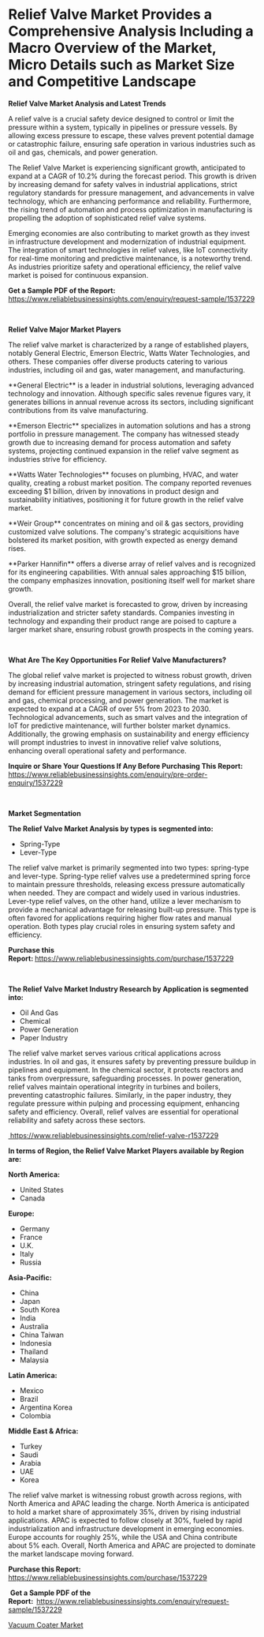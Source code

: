 <p><h1>Relief Valve Market Provides a Comprehensive Analysis Including a Macro Overview of the Market, Micro Details such as Market Size and Competitive Landscape</h1></p><p><strong>Relief Valve Market Analysis and Latest Trends</strong></p>
<p><p>A relief valve is a crucial safety device designed to control or limit the pressure within a system, typically in pipelines or pressure vessels. By allowing excess pressure to escape, these valves prevent potential damage or catastrophic failure, ensuring safe operation in various industries such as oil and gas, chemicals, and power generation.</p><p>The Relief Valve Market is experiencing significant growth, anticipated to expand at a CAGR of 10.2% during the forecast period. This growth is driven by increasing demand for safety valves in industrial applications, strict regulatory standards for pressure management, and advancements in valve technology, which are enhancing performance and reliability. Furthermore, the rising trend of automation and process optimization in manufacturing is propelling the adoption of sophisticated relief valve systems.</p><p>Emerging economies are also contributing to market growth as they invest in infrastructure development and modernization of industrial equipment. The integration of smart technologies in relief valves, like IoT connectivity for real-time monitoring and predictive maintenance, is a noteworthy trend. As industries prioritize safety and operational efficiency, the relief valve market is poised for continuous expansion.</p></p>
<p><strong>Get a Sample PDF of the Report:&nbsp;</strong> <a href="https://www.reliablebusinessinsights.com/enquiry/request-sample/1537229?utm_campaign=2317&utm_medium=2&utm_source=Github&utm_content=ia&utm_term=23022025&utm_id=relief-valve">https://www.reliablebusinessinsights.com/enquiry/request-sample/1537229</a></p>
<p>&nbsp;</p>
<p><strong>Relief Valve Major Market Players</strong></p>
<p><p>The relief valve market is characterized by a range of established players, notably General Electric, Emerson Electric, Watts Water Technologies, and others. These companies offer diverse products catering to various industries, including oil and gas, water management, and manufacturing.</p><p>**General Electric** is a leader in industrial solutions, leveraging advanced technology and innovation. Although specific sales revenue figures vary, it generates billions in annual revenue across its sectors, including significant contributions from its valve manufacturing.</p><p>**Emerson Electric** specializes in automation solutions and has a strong portfolio in pressure management. The company has witnessed steady growth due to increasing demand for process automation and safety systems, projecting continued expansion in the relief valve segment as industries strive for efficiency.</p><p>**Watts Water Technologies** focuses on plumbing, HVAC, and water quality, creating a robust market position. The company reported revenues exceeding $1 billion, driven by innovations in product design and sustainability initiatives, positioning it for future growth in the relief valve market.</p><p>**Weir Group** concentrates on mining and oil & gas sectors, providing customized valve solutions. The company's strategic acquisitions have bolstered its market position, with growth expected as energy demand rises.</p><p>**Parker Hannifin** offers a diverse array of relief valves and is recognized for its engineering capabilities. With annual sales approaching $15 billion, the company emphasizes innovation, positioning itself well for market share growth.</p><p>Overall, the relief valve market is forecasted to grow, driven by increasing industrialization and stricter safety standards. Companies investing in technology and expanding their product range are poised to capture a larger market share, ensuring robust growth prospects in the coming years.</p></p>
<p>&nbsp;</p>
<p><strong>What Are The Key Opportunities For Relief Valve Manufacturers?</strong></p>
<p><p>The global relief valve market is projected to witness robust growth, driven by increasing industrial automation, stringent safety regulations, and rising demand for efficient pressure management in various sectors, including oil and gas, chemical processing, and power generation. The market is expected to expand at a CAGR of over 5% from 2023 to 2030. Technological advancements, such as smart valves and the integration of IoT for predictive maintenance, will further bolster market dynamics. Additionally, the growing emphasis on sustainability and energy efficiency will prompt industries to invest in innovative relief valve solutions, enhancing overall operational safety and performance.</p></p>
<p><strong>Inquire or Share Your Questions If Any Before Purchasing This Report:</strong> <a href="https://www.reliablebusinessinsights.com/enquiry/pre-order-enquiry/1537229?utm_campaign=2317&utm_medium=2&utm_source=Github&utm_content=ia&utm_term=23022025&utm_id=relief-valve">https://www.reliablebusinessinsights.com/enquiry/pre-order-enquiry/1537229</a></p>
<p>&nbsp;</p>
<p><strong>Market Segmentation</strong></p>
<p><strong>The Relief Valve Market Analysis by types is segmented into:</strong></p>
<p><ul><li>Spring-Type</li><li>Lever-Type</li></ul></p>
<p><p>The relief valve market is primarily segmented into two types: spring-type and lever-type. Spring-type relief valves use a predetermined spring force to maintain pressure thresholds, releasing excess pressure automatically when needed. They are compact and widely used in various industries. Lever-type relief valves, on the other hand, utilize a lever mechanism to provide a mechanical advantage for releasing built-up pressure. This type is often favored for applications requiring higher flow rates and manual operation. Both types play crucial roles in ensuring system safety and efficiency.</p></p>
<p><strong>Purchase this Report:&nbsp;</strong><a href="https://www.reliablebusinessinsights.com/purchase/1537229?utm_campaign=2317&utm_medium=2&utm_source=Github&utm_content=ia&utm_term=23022025&utm_id=relief-valve">https://www.reliablebusinessinsights.com/purchase/1537229</a></p>
<p>&nbsp;</p>
<p><strong>The Relief Valve Market Industry Research by Application is segmented into:</strong></p>
<p><ul><li>Oil And Gas</li><li>Chemical</li><li>Power Generation</li><li>Paper Industry</li></ul></p>
<p><p>The relief valve market serves various critical applications across industries. In oil and gas, it ensures safety by preventing pressure buildup in pipelines and equipment. In the chemical sector, it protects reactors and tanks from overpressure, safeguarding processes. In power generation, relief valves maintain operational integrity in turbines and boilers, preventing catastrophic failures. Similarly, in the paper industry, they regulate pressure within pulping and processing equipment, enhancing safety and efficiency. Overall, relief valves are essential for operational reliability and safety across these sectors.</p></p>
<p><a href="https://www.reliablebusinessinsights.com/relief-valve-r1537229?utm_campaign=2317&utm_medium=2&utm_source=Github&utm_content=ia&utm_term=23022025&utm_id=relief-valve">&nbsp;https://www.reliablebusinessinsights.com/relief-valve-r1537229</a></p>
<p><strong>In terms of Region, the Relief Valve Market Players available by Region are:</strong></p>
<p>
    <p> <strong> North America: </strong>
        <ul>
            <li>United States</li>
            <li>Canada</li>
        </ul>
        </p> 
    <p> <strong> Europe: </strong>
        <ul>
            <li>Germany</li>
            <li>France</li>
            <li>U.K.</li>
            <li>Italy</li>
            <li>Russia</li>
        </ul>
        </p> 
    <p> <strong> Asia-Pacific: </strong>
        <ul>
            <li>China</li>
            <li>Japan</li>
            <li>South Korea</li>
            <li>India</li>
            <li>Australia</li>
            <li>China Taiwan</li>
            <li>Indonesia</li>
            <li>Thailand</li>
            <li>Malaysia</li>
        </ul>
        </p> 
    <p> <strong> Latin America: </strong>
        <ul>
            <li>Mexico</li>
            <li>Brazil</li>
            <li>Argentina Korea</li>
            <li>Colombia</li>
        </ul>
        </p> 
    <p> <strong> Middle East & Africa: </strong>
        <ul>
            <li>Turkey</li>
            <li>Saudi</li>
            <li>Arabia</li>
            <li>UAE</li>
            <li>Korea</li>
        </ul>
    </p>
    </p>
<p><p>The relief valve market is witnessing robust growth across regions, with North America and APAC leading the charge. North America is anticipated to hold a market share of approximately 35%, driven by rising industrial applications. APAC is expected to follow closely at 30%, fueled by rapid industrialization and infrastructure development in emerging economies. Europe accounts for roughly 25%, while the USA and China contribute about 5% each. Overall, North America and APAC are projected to dominate the market landscape moving forward.</p></p>
<p><strong>Purchase this Report: </strong><a href="https://www.reliablebusinessinsights.com/purchase/1537229?utm_campaign=2317&utm_medium=2&utm_source=Github&utm_content=ia&utm_term=23022025&utm_id=relief-valve">https://www.reliablebusinessinsights.com/purchase/1537229</a></p>
<p>&nbsp;<strong>Get a Sample PDF of the Report:&nbsp;&nbsp;</strong><a href="https://www.reliablebusinessinsights.com/enquiry/request-sample/1537229?utm_campaign=2317&utm_medium=2&utm_source=Github&utm_content=ia&utm_term=23022025&utm_id=relief-valve">https://www.reliablebusinessinsights.com/enquiry/request-sample/1537229</a></p>
<p><strong></strong></p>
<p><p><a href="https://github.com/hammelximalschid/Market-Research-Report-List-1/blob/main/vacuum-coater-market.md?utm_campaign=2317&utm_medium=2&utm_source=Github&utm_content=ia&utm_term=23022025&utm_id=relief-valve">Vacuum Coater Market</a></p></p>